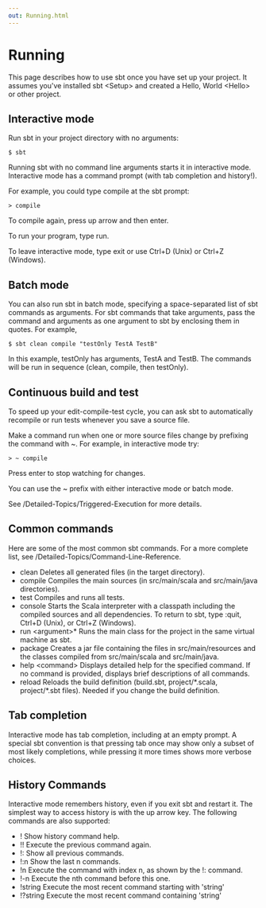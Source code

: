 ```yaml
---
out: Running.html
---
```


Running
=======

This page describes how to use sbt once you have set up your project. It
assumes you've installed sbt \<Setup\> and created a
Hello, World \<Hello\> or other project.

Interactive mode
----------------

Run sbt in your project directory with no arguments:

``` {.sourceCode .console}
$ sbt
```

Running sbt with no command line arguments starts it in interactive
mode. Interactive mode has a command prompt (with tab completion and
history!).

For example, you could type compile at the sbt prompt:

``` {.sourceCode .console}
> compile
```

To compile again, press up arrow and then enter.

To run your program, type run.

To leave interactive mode, type exit or use Ctrl+D (Unix) or Ctrl+Z
(Windows).

Batch mode
----------

You can also run sbt in batch mode, specifying a space-separated list of
sbt commands as arguments. For sbt commands that take arguments, pass
the command and arguments as one argument to sbt by enclosing them in
quotes. For example,

``` {.sourceCode .console}
$ sbt clean compile "testOnly TestA TestB"
```

In this example, testOnly has arguments, TestA and TestB. The commands
will be run in sequence (clean, compile, then testOnly).

Continuous build and test
-------------------------

To speed up your edit-compile-test cycle, you can ask sbt to
automatically recompile or run tests whenever you save a source file.

Make a command run when one or more source files change by prefixing the
command with \~. For example, in interactive mode try:

``` {.sourceCode .console}
> ~ compile
```

Press enter to stop watching for changes.

You can use the \~ prefix with either interactive mode or batch mode.

See /Detailed-Topics/Triggered-Execution for more details.

Common commands
---------------

Here are some of the most common sbt commands. For a more complete list,
see /Detailed-Topics/Command-Line-Reference.

-   clean Deletes all generated files (in the target directory).
-   compile Compiles the main sources (in src/main/scala and
    src/main/java directories).
-   test Compiles and runs all tests.
-   console Starts the Scala interpreter with a classpath including the
    compiled sources and all dependencies. To return to sbt, type :quit,
    Ctrl+D (Unix), or Ctrl+Z (Windows).
-   run \<argument\>\* Runs the main class for the project in the same
    virtual machine as sbt.
-   package Creates a jar file containing the files in
    src/main/resources and the classes compiled from src/main/scala and
    src/main/java.
-   help \<command\> Displays detailed help for the specified command.
    If no command is provided, displays brief descriptions of all
    commands.
-   reload Reloads the build definition (build.sbt, project/\*.scala,
    project/\*.sbt files). Needed if you change the build definition.

Tab completion
--------------

Interactive mode has tab completion, including at an empty prompt. A
special sbt convention is that pressing tab once may show only a subset
of most likely completions, while pressing it more times shows more
verbose choices.

History Commands
----------------

Interactive mode remembers history, even if you exit sbt and restart it.
The simplest way to access history is with the up arrow key. The
following commands are also supported:

-   ! Show history command help.
-   !! Execute the previous command again.
-   !: Show all previous commands.
-   !:n Show the last n commands.
-   !n Execute the command with index n, as shown by the !: command.
-   !-n Execute the nth command before this one.
-   !string Execute the most recent command starting with 'string'
-   !?string Execute the most recent command containing 'string'
